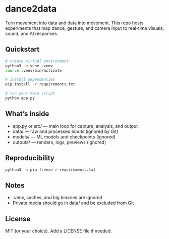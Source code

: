 # dance2data

Turn movement into data and data into movement.
This repo hosts experiments that map dance, gesture, and camera input to real-time visuals, sound, and AI responses.

## Quickstart
```bash
# create virtual environment
python3 -m venv .venv
source .venv/bin/activate

# install dependencies
pip install -r requirements.txt

# run your main script
python app.py
```

## What’s inside
- app.py or src/ — main loop for capture, analysis, and output
- data/ — raw and processed inputs (ignored by Git)
- models/ — ML models and checkpoints (ignored)
- outputs/ — renders, logs, previews (ignored)

## Reproducibility
```bash
python3 -m pip freeze > requirements.txt
```

## Notes
- .venv, caches, and big binaries are ignored
- Private media should go in data/ and be excluded from Git

## License
MIT (or your choice). Add a LICENSE file if needed.
